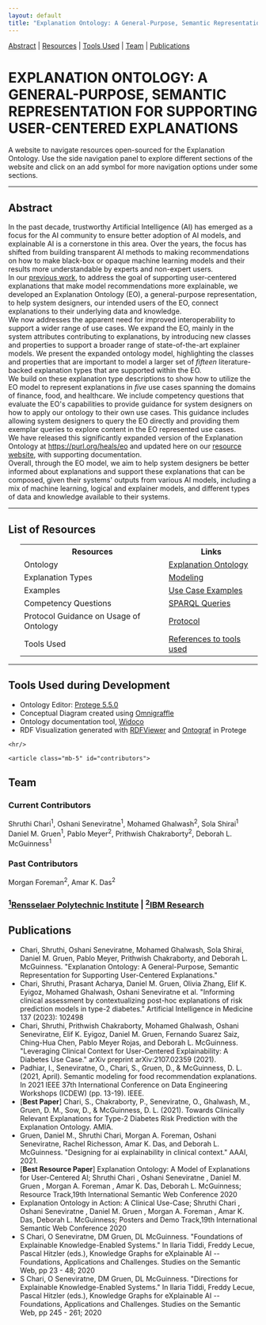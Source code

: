 ```yaml
---
layout: default
title: "Explanation Ontology: A General-Purpose, Semantic Representation for Supporting User-Centered Explanations"
---
```


[Abstract](#abstract) | [Resources](#resources) | [Tools Used](#toolsused) | [Team](#contributors) | [Publications](#publications)


<h1 class="page-title" style="text-transform:uppercase;" id="header">Explanation Ontology: A General-Purpose, Semantic Representation for Supporting User-Centered Explanations</h1>

<p class="message">A website to navigate resources open-sourced for the Explanation Ontology. Use the side navigation panel to explore different sections of the website and click on an add symbol for more navigation options under some sections.</p>

<!-- <table>
  <tbody>
    <tr>
      <td><a href="#abstract">Abstract</a></td>
    </tr>
  </tbody>
</table> -->

<hr>
<article class="mb-5" id="abstract">
<content>
  
  
<h2>Abstract</h2>
  <p>In the past decade, trustworthy Artificial Intelligence (AI) has emerged as a focus for the AI community to ensure better adoption of AI models, and explainable AI is a cornerstone in this area. Over the years, the focus has shifted from building transparent AI methods to making recommendations on how to make black-box or opaque machine learning models and their results more understandable by experts and non-expert users. 
    <br/>
    In our <a href="https://arxiv.org/abs/2010.01479">previous work</a>, to address the goal of supporting user-centered explanations that make model recommendations more explainable, we developed an Explanation Ontology (EO), a general-purpose representation, to help system designers, our intended users of the EO, connect explanations to their underlying data and knowledge. 
  <br/>
    We now addresses the apparent need for improved interoperability to support a wider range of use cases. We expand the EO, mainly in the system attributes contributing to explanations, by introducing new classes and properties to support a broader range of state-of-the-art explainer models. We present the expanded ontology model, highlighting the classes and properties that are important to model a larger set of <em>fifteen</em> literature-backed explanation types that are supported within the EO.
  <br/>
    We build on these explanation type descriptions to show how to utilize the EO model to represent explanations in <em>five</em> use cases spanning the domains of finance, food, and healthcare. We include competency questions that evaluate the EO's capabilities to provide guidance for system designers on how to apply our ontology to their own use cases. This guidance includes allowing system designers to query the EO directly and providing them exemplar queries to explore content in the EO represented use cases. 
  <br/>
    We have released this significantly expanded version of the Explanation Ontology at <a href="https://purl.org/heals/eo" >https://purl.org/heals/eo</a> and updated here on our <a href ="https://tetherless-world.github.io/explanation-ontology">resource website</a>, with supporting documentation. 
  <br/>
    Overall, through the EO model, we aim to help system designers be better informed about explanations and support these explanations that can be composed, given their systems' outputs from various AI models, including a mix of machine learning, logical and explainer models, and different types of data and knowledge available to their systems.</p>
 </content>
 
 <hr/>
 <article class="mb-5" id="resources">
<content>
<h2>List of Resources </h2>
<ul>
 <table style="width:100%">
    <tr>
    <th>Resources</th>
    <th>Links</th> 
  </tr>  
  <tr>
    <td>Ontology</td>
    <td><a href="ontology">Explanation Ontology</a> </td> 
  </tr>
  <tr>
    <td>Explanation Types</td>
    <td><a href="modeling#explanationtypes">Modeling</a> </td> 
  </tr>
    <!--<tr>
    <td> </td>
    <td> (b) <a href="./application.html">Faceted Browser</a> </td> 
  </tr>-->
    <tr>
    <td>Examples</td>
    <td><a href="clinicalexample">Use Case Examples</a> </td> 
  </tr>
   <tr>
    <td>Competency Questions </td>
    <td><a href="competencyquestions#sparql">SPARQL Queries</a> </td> 
  </tr>
   <tr>
      <tr>
    <td>Protocol Guidance on Usage of Ontology</td>
    <td><a href="protocol">Protocol</a> </td> 
  </tr>
    <td>Tools Used </td>
    <td><a href="index#toolsused">References to tools used</a> </td> 
  </tr>
</table>
  
 </ul>
 </content>
 
 <hr/>
 
 <article class="mb-5" id="toolsused">
<content>
  
  
<h2>Tools Used during Development</h2>
  <ul>
  <li>Ontology Editor: <a href="https://protege.stanford.edu/products.php#desktop-protege">Protege 5.5.0</a></li>
  <li>Conceptual Diagram created using <a href="https://www.omnigroup.com/omnigraffle/">Omnigraffle</a></li>
  <li>Ontology documentation tool, <a href="https://github.com/dgarijo/Widoco">Widoco</a></li>
  <li>RDF Visualization generated with <a href="http://jimmccusker.github.io/rdfviewer/">RDFViewer</a> and <a href="https://github.com/protegeproject/ontograf">Ontograf</a> in Protege</li>
  </ul>
  </content>
  <!--<iframe src="https://tetherless-world.github.io/explanation-ontology/WidocoDocumentation/index-en.html" style="width:100%;"/>-->
  
    <hr/>
   
    <article class="mb-5" id="contributors">
<content>
  <h2>Team</h2>
  <h3>Current Contributors</h3>
   Shruthi Chari<sup>1</sup>, Oshani Seneviratne<sup>1</sup>, Mohamed Ghalwash<sup>2</sup>, Sola Shirai<sup>1</sup> Daniel M. Gruen<sup>1</sup>, Pablo Meyer<sup>2</sup>, Prithwish Chakraborty<sup>2</sup>, Deborah L. McGuinness<sup>1</sup>
  <h3>Past Contributors</h3>
  Morgan Foreman<sup>2</sup>,  Amar K. Das<sup>2</sup>
<h3><a href="https://www.rpi.edu/"><sup>1</sup>Rensselaer Polytechnic Institute</a> | <a href="https://research.ibm.com/science"><sup>2</sup>IBM Research</a></h3>
   </content>
 
  <article class="mb-5" id="publications">
<content>
  <h2>Publications</h2>
  <ul>
    <li>Chari, Shruthi, Oshani Seneviratne, Mohamed Ghalwash, Sola Shirai, Daniel M. Gruen, Pablo Meyer, Prithwish Chakraborty, and Deborah L. McGuinness. "Explanation Ontology: A General-Purpose, Semantic Representation for Supporting User-Centered Explanations."</li>
    <li>Chari, Shruthi, Prasant Acharya, Daniel M. Gruen, Olivia Zhang, Elif K. Eyigoz, Mohamed Ghalwash, Oshani Seneviratne et al. "Informing clinical assessment by contextualizing post-hoc explanations of risk prediction models in type-2 diabetes." Artificial Intelligence in Medicine 137 (2023): 102498</li>
    <li>Chari, Shruthi, Prithwish Chakraborty, Mohamed Ghalwash, Oshani Seneviratne, Elif K. Eyigoz, Daniel M. Gruen, Fernando Suarez Saiz, Ching-Hua Chen, Pablo Meyer Rojas, and Deborah L. McGuinness. "Leveraging Clinical Context for User-Centered Explainability: A Diabetes Use Case." arXiv preprint arXiv:2107.02359 (2021).</li>
    <li>Padhiar, I., Seneviratne, O., Chari, S., Gruen, D., & McGuinness, D. L. (2021, April). Semantic modeling for food recommendation explanations. In 2021 IEEE 37th International Conference on Data Engineering Workshops (ICDEW) (pp. 13-19). IEEE.</li>
    <li>[<b>Best Paper</b>] Chari, S., Chakraborty, P., Seneviratne, O., Ghalwash, M., Gruen, D. M., Sow, D., & McGuinness, D. L. (2021). Towards Clinically Relevant Explanations for Type-2 Diabetes Risk Prediction with the Explanation Ontology. AMIA.</li>
    <li>Gruen, Daniel M., Shruthi Chari, Morgan A. Foreman, Oshani Seneviratne, Rachel Richesson, Amar K. Das, and Deborah L. McGuinness. "Designing for ai explainability in clinical context." AAAI, 2021.</li>
    <li>[<b>Best Resource Paper</b>] Explanation Ontology: A Model of Explanations for User-Centered AI; Shruthi Chari , Oshani Seneviratne , Daniel M. Gruen ,  Morgan A. Foreman , Amar K. Das, Deborah L. McGuinness; Resource Track,19th International Semantic Web Conference 2020</li>
    <li>Explanation Ontology in Action: A Clinical Use-Case; Shruthi Chari , Oshani Seneviratne , Daniel M. Gruen ,  Morgan A. Foreman , Amar K. Das, Deborah L. McGuinness; Posters and Demo Track,19th International Semantic Web Conference 2020</li>
    <li>S Chari, O Seneviratne, DM Gruen, DL McGuinness. "Foundations of Explainable Knowledge-Enabled Systems." In Ilaria Tiddi, Freddy Lecue, Pascal Hitzler (eds.), Knowledge Graphs for eXplainable AI -- Foundations, Applications and Challenges. Studies on the Semantic Web, pp 23 - 48; 2020</li>
<li>S Chari, O Seneviratne, DM Gruen, DL McGuinness. "Directions for Explainable Knowledge-Enabled Systems." In Ilaria Tiddi, Freddy Lecue, Pascal Hitzler (eds.), Knowledge Graphs for eXplainable AI -- Foundations, Applications and Challenges. Studies on the Semantic Web, pp 245 - 261; 2020</li>
  </ul>
  </content>
<!-- 
<div class="posts">
  {% for post in paginator.posts %}
  <div class="post">
    <h1 class="post-title">
      <a href="{{ post.url }}">
        {{ post.title }}
      </a>
    </h1>

    <span class="post-date">{{ post.date | date_to_string }}</span>

    {{ post.content }}
  </div>
  {% endfor %}
</div>

<div class="pagination">
  {% if paginator.next_page %}
    <a class="pagination-item older" href="{{ site.baseurl }}page{{paginator.next_page}}">Older</a>
  {% else %}
    <span class="pagination-item older">Older</span>
  {% endif %}
  {% if paginator.previous_page %}
    {% if paginator.page == 2 %}
      <a class="pagination-item newer" href="{{ site.baseurl }}">Newer</a>
    {% else %}
      <a class="pagination-item newer" href="{{ site.baseurl }}page{{paginator.previous_page}}">Newer</a>
    {% endif %}
  {% else %}
    <span class="pagination-item newer">Newer</span>
  {% endif %}
</div> -->
